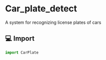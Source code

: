 # Car_plate_detect
A system for recognizing license plates of cars

## 💻 Import
```Python
import CarPlate
```
